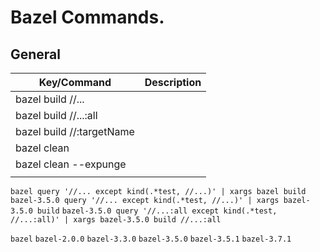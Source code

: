 # Bazel Commands.

## General

| Key/Command                                              | Description                                                                                                              |
| -------------------------------------------------------- | ------------------------------------------------------------------------------------------------------------------------ |
| bazel build //...                                        |                                                                                                                          |
| bazel build //...:all                                    |                                                                                                                          |
| bazel build //:targetName                                |                                                                                                                          |
| bazel clean                                              |                                                                                                                          |
| bazel clean --expunge                                    |                                                                                                                          |
|                                                          |                                                                                                                          |

 `bazel query '//... except kind(.*test, //...)' | xargs bazel build`
 `bazel-3.5.0 query '//... except kind(.*test, //...)' | xargs bazel-3.5.0 build`
 `bazel-3.5.0 query '//...:all except kind(.*test, //...:all)' | xargs bazel-3.5.0 build //...:all`
 
 `bazel`
 `bazel-2.0.0`
 `bazel-3.3.0`
 `bazel-3.5.0`
 `bazel-3.5.1`
 `bazel-3.7.1`
